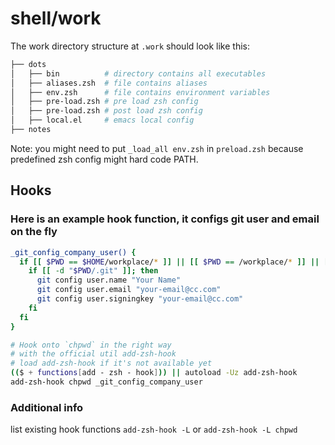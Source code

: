 # shell/work

The work directory structure at `.work` should look like this:

```sh
├── dots
│   ├── bin          # directory contains all executables
│   ├── aliases.zsh  # file contains aliases
│   ├── env.zsh      # file contains environment variables
│   ├── pre-load.zsh # pre load zsh config
│   ├── pre-load.zsh # post load zsh config
│   ├── local.el     # emacs local config
├── notes
```

Note: you might need to put `_load_all env.zsh` in `preload.zsh` because predefined zsh config might
hard code PATH.

## Hooks

### Here is an example hook function, it configs git user and email on the fly

```sh
_git_config_company_user() {
  if [[ $PWD == $HOME/workplace/* ]] || [[ $PWD == /workplace/* ]] || [[ $PWD == /Volumes/workplace/* ]]; then
    if [[ -d "$PWD/.git" ]]; then
      git config user.name "Your Name"
      git config user.email "your-email@cc.com"
      git config user.signingkey "your-email@cc.com"
    fi
  fi
}

# Hook onto `chpwd` in the right way
# with the official util add-zsh-hook
# load add-zsh-hook if it's not available yet
(($ + functions[add - zsh - hook])) || autoload -Uz add-zsh-hook
add-zsh-hook chpwd _git_config_company_user
```

### Additional info

list existing hook functions `add-zsh-hook -L` or `add-zsh-hook -L chpwd`
